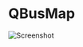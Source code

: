 # QBusMap

![Screenshot](https://user-images.githubusercontent.com/78654153/144740532-062daffd-3b69-43f3-8c6e-3413a3666ca5.png)
